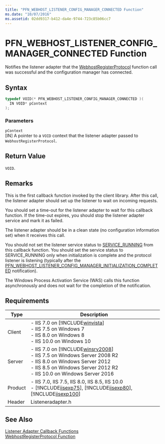 ```yaml
---
title: "PFN_WEBHOST_LISTENER_CONFIG_MANAGER_CONNECTED Function"
ms.date: "10/07/2016"
ms.assetid: 02dd9317-b412-da4e-9744-723c85b06cc7
---
```

# PFN_WEBHOST_LISTENER_CONFIG_MANAGER_CONNECTED Function

Notifies the listener adapter that the [WebhostRegisterProtocol](../../web-development-reference/native-code-api-reference/webhostregisterprotocol-function.md) function call was successful and the configuration manager has connected.  
  
## Syntax  
  
```cpp  
typedef VOID(* PFN_WEBHOST_LISTENER_CONFIG_MANAGER_CONNECTED )(  
  IN VOID* pContext  
);  
```  
  
### Parameters  

 `pContext`  
 [IN] A pointer to a `VOID` context that the listener adapter passed to `WebhostRegisterProtocol`.  
  
## Return Value  

 `VOID`.  
  
## Remarks  

 This is the first callback function invoked by the client library. After this call, the listener adapter should set up the listener to wait on incoming requests.  
  
 You should set a time-out for the listener adapter to wait for this callback function. If the time-out expires, you should stop the listener adapter service and mark it as failed.  
  
 The listener adapter should be in a clean state (no configuration information set) when it receives this call.  
  
 You should not set the listener service status to [SERVICE_RUNNING](https://go.microsoft.com/fwlink/?LinkId=63964) from this callback function. You should set the service status to SERVICE_RUNNING only when initialization is complete and the protocol listener is listening (typically after the [PFN_WEBHOST_LISTENER_CONFIG_MANAGER_INITIALIZATION_COMPLETED](../../web-development-reference/native-code-api-reference/pfn-webhost-listener-config-manager-initialization-completed-function.md) notification).  
  
 The Windows Process Activation Service (WAS) calls this function asynchronously and does not wait for the completion of the notification.  
  
## Requirements  
  
|Type|Description|  
|----------|-----------------|  
|Client|-   IIS 7.0 on [!INCLUDE[winvista](../../wmi-provider/includes/winvista-md.md)]<br />-   IIS 7.5 on Windows 7<br />-   IIS 8.0 on Windows 8<br />-   IIS 10.0 on Windows 10|  
|Server|-   IIS 7.0 on [!INCLUDE[winsrv2008](../../wmi-provider/includes/winsrv2008-md.md)]<br />-   IIS 7.5 on Windows Server 2008 R2<br />-   IIS 8.0 on Windows Server 2012<br />-   IIS 8.5 on Windows Server 2012 R2<br />-   IIS 10.0 on Windows Server 2016|  
|Product|-   IIS 7.0, IIS 7.5, IIS 8.0, IIS 8.5, IIS 10.0<br />-   [!INCLUDE[iisexp75](../../web-development-reference/native-code-api-reference/includes/iisexp75-md.md)], [!INCLUDE[iisexp80](../../web-development-reference/native-code-api-reference/includes/iisexp80-md.md)], [!INCLUDE[iisexp100](../../web-development-reference/native-code-api-reference/includes/iisexp100-md.md)]|  
|Header|Listeneradapter.h|  
  
## See Also  

 [Listener Adapter Callback Functions](../../web-development-reference/native-code-api-reference/listener-adapter-callback-functions.md)   
 [WebhostRegisterProtocol Function](../../web-development-reference/native-code-api-reference/webhostregisterprotocol-function.md)
